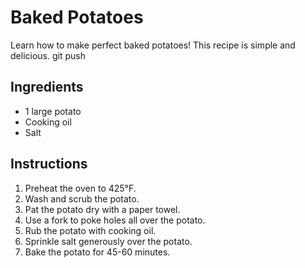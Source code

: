 # Baked Potatoes

Learn how to make perfect baked potatoes! This recipe is simple and delicious.
git push

## Ingredients

- 1 large potato
- Cooking oil
- Salt

## Instructions

1. Preheat the oven to 425°F.
2. Wash and scrub the potato.
3. Pat the potato dry with a paper towel.
4. Use a fork to poke holes all over the potato.
5. Rub the potato with cooking oil.
6. Sprinkle salt generously over the potato.
7. Bake the potato for 45-60 minutes.
